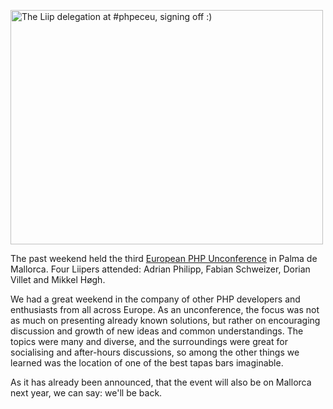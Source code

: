 <a href="https://www.flickr.com/photos/mikkelhoegh/14190237286" title="The Liip delegation at #phpeceu, signing off :) by Mikkel Høgh, on Flickr"><img src="https://farm3.staticflickr.com/2939/14190237286_9c2f63ff99.jpg" width="500" height="375" alt="The Liip delegation at #phpeceu, signing off :)"></a>

The past weekend held the third [European PHP Unconference](http://www.phpuceu.org/) in Palma de Mallorca.
Four Liipers attended: Adrian Philipp, Fabian Schweizer, Dorian Villet and Mikkel Høgh.

We had a great weekend in the company of other PHP developers and enthusiasts from all across Europe. As an unconference, the focus was not as much on presenting already known solutions, but rather on encouraging discussion and growth of new ideas and common understandings. The topics were many and diverse, and the surroundings were great for socialising and after-hours discussions, so among the other things we learned was the location of one of the best tapas bars imaginable.

As it has already been announced, that the event will also be on Mallorca next year, we can say: we'll be back.